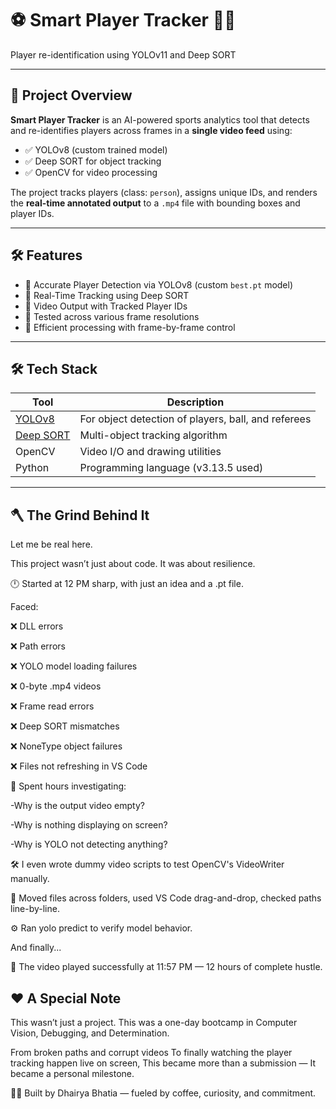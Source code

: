 # ⚽ Smart Player Tracker 🧠🎯
Player re-identification using YOLOv11 and Deep SORT

---

## 📌 Project Overview

**Smart Player Tracker** is an AI-powered sports analytics tool that detects and re-identifies players across frames in a **single video feed** using:

- ✅ YOLOv8 (custom trained model)
- ✅ Deep SORT for object tracking
- ✅ OpenCV for video processing

The project tracks players (class: `person`), assigns unique IDs, and renders the **real-time annotated output** to a `.mp4` file with bounding boxes and player IDs.

---


## 🛠️ Features

- 🎯 Accurate Player Detection via YOLOv8 (custom `best.pt` model)
- 🧠 Real-Time Tracking using Deep SORT
- 🎥 Video Output with Tracked Player IDs
- 🧪 Tested across various frame resolutions
- 💾 Efficient processing with frame-by-frame control

---


## 🛠️ Tech Stack

| Tool          | Description |
|---------------|-------------|
| [YOLOv8](https://github.com/ultralytics/ultralytics) | For object detection of players, ball, and referees |
| [Deep SORT](https://github.com/mikel-brostrom/Yolov5_DeepSort_Pytorch) | Multi-object tracking algorithm |
| OpenCV        | Video I/O and drawing utilities |
| Python        | Programming language (v3.13.5 used) |

---


## 🪓 The Grind Behind It
Let me be real here.

This project wasn’t just about code. It was about resilience.

🕛 Started at 12 PM sharp, with just an idea and a .pt file.

Faced:

❌ DLL errors

❌ Path errors

❌ YOLO model loading failures

❌ 0-byte .mp4 videos

❌ Frame read errors

❌ Deep SORT mismatches

❌ NoneType object failures

❌ Files not refreshing in VS Code

🧠 Spent hours investigating:

-Why is the output video empty?

-Why is nothing displaying on screen?

-Why is YOLO not detecting anything?

🛠️ I even wrote dummy video scripts to test OpenCV's VideoWriter manually.

🔄 Moved files across folders, used VS Code drag-and-drop, checked paths line-by-line.

⚙️ Ran yolo predict to verify model behavior.

And finally...

🎉 The video played successfully at 11:57 PM — 12 hours of complete hustle.


  
## ❤️ A Special Note

This wasn’t just a project.
This was a one-day bootcamp in Computer Vision, Debugging, and Determination.

From broken paths and corrupt videos
To finally watching the player tracking happen live on screen,
This became more than a submission —
It became a personal milestone.

🧑‍💻 Built by Dhairya Bhatia — fueled by coffee, curiosity, and commitment.





